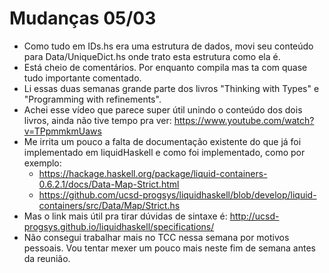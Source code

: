 # Mudanças 05/03

- Como tudo em IDs.hs era uma estrutura de dados, movi seu conteúdo para Data/UniqueDict.hs onde trato esta estrutura como ela é.
- Está cheio de comentários. Por enquanto compila mas ta com quase tudo importante comentado.
- Li essas duas semanas grande parte dos livros "Thinking with Types" e "Programming with refinements".
- Achei esse vídeo que parece super útil unindo o conteúdo dos dois livros, ainda não tive tempo pra ver: https://www.youtube.com/watch?v=TPpmmkmUaws
- Me irrita um pouco a falta de documentação existente do que já foi implementado em liquidHaskell e como foi implementado, como por exemplo:
  * https://hackage.haskell.org/package/liquid-containers-0.6.2.1/docs/Data-Map-Strict.html
  * https://github.com/ucsd-progsys/liquidhaskell/blob/develop/liquid-containers/src/Data/Map/Strict.hs
- Mas o link mais útil pra tirar dúvidas de sintaxe é: http://ucsd-progsys.github.io/liquidhaskell/specifications/
- Não consegui trabalhar mais no TCC nessa semana por motivos pessoais. Vou tentar mexer um pouco mais neste fim de semana antes da reunião.
